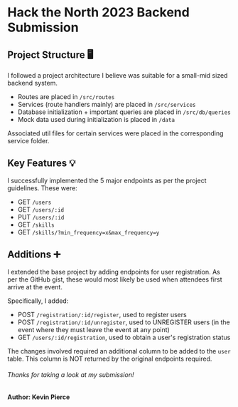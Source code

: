 # Hack the North 2023 Backend Submission

## Project Structure 🖥️
I followed a project architecture I believe was suitable for a small-mid sized backend system. 

- Routes are placed in `/src/routes`
- Services (route handlers mainly) are placed in `/src/services`
- Database initialization + important queries are placed in `/src/db/queries`
- Mock data used during initialization is placed in `/data`

Associated util files for certain services were placed in the corresponding service folder. 

## Key Features 💡
I successfully implemented the 5 major endpoints as per the project guidelines. These were:

- GET `/users`
- GET `/users/:id`
- PUT `/users/:id`
- GET `/skills`
- GET `/skills/?min_frequency=x&max_frequency=y`

## Additions ➕
I extended the base project by adding endpoints for user registration. As per the GitHub gist, these would most likely be used when attendees first arrive at the event. 

Specifically, I added:
- POST `/registration/:id/register`, used to register users
- POST `/registration/:id/unregister`, used to UNREGISTER users (in the event where they must leave the event at any point)
- GET `/users/:id/registration`, used to obtain a user's registration status

The changes involved required an additional column to be added to the `user` table. This column is NOT returned by the original endpoints required.


###### Thanks for taking a look at my submission!
#### Author: Kevin Pierce
